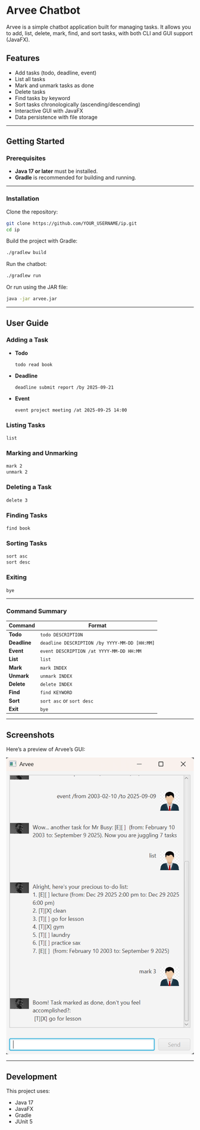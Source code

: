 # Arvee Chatbot

Arvee is a simple chatbot application built for managing tasks. It allows you to add, list, delete, mark, find, and sort tasks, with both CLI and GUI support (JavaFX).

## Features

- Add tasks (todo, deadline, event)
- List all tasks
- Mark and unmark tasks as done
- Delete tasks
- Find tasks by keyword
- Sort tasks chronologically (ascending/descending)
- Interactive GUI with JavaFX
- Data persistence with file storage

--- 

## Getting Started

### Prerequisites
- **Java 17 or later** must be installed.  
- **Gradle** is recommended for building and running.

--- 

### Installation
Clone the repository:
```bash
git clone https://github.com/YOUR_USERNAME/ip.git
cd ip
```

Build the project with Gradle:
```bash
./gradlew build
```

Run the chatbot:
```bash
./gradlew run
```

Or run using the JAR file:
```bash
java -jar arvee.jar
```
---

## User Guide

### Adding a Task
- **Todo**
  ```text
  todo read book
  ```
- **Deadline**
  ```text
  deadline submit report /by 2025-09-21
  ```
- **Event**
  ```text
  event project meeting /at 2025-09-25 14:00
  ```

### Listing Tasks
```text
list
```

### Marking and Unmarking
```text
mark 2
unmark 2
```

### Deleting a Task
```text
delete 3
```

### Finding Tasks
```text
find book
```

### Sorting Tasks
```text
sort asc
sort desc
```

### Exiting
```text
bye
```
---
### Command Summary

| Command      | Format                                        |
|--------------|-----------------------------------------------|
| **Todo**     | `todo DESCRIPTION`                            |
| **Deadline** | `deadline DESCRIPTION /by YYYY-MM-DD [HH:MM]` |
| **Event**    | `event DESCRIPTION /at YYYY-MM-DD HH:MM`      |
| **List**     | `list`                                        |
| **Mark**     | `mark INDEX`                                  |
| **Unmark**   | `unmark INDEX`                                |
| **Delete**   | `delete INDEX`                                |
| **Find**     | `find KEYWORD`                                |
| **Sort**     | `sort asc` or `sort desc`                     |
| **Exit**     | `bye`                                         |
---
## Screenshots

Here’s a preview of Arvee’s GUI:

![Screenshot of Arvee chatbot](./docs/Ui.png)

---
## Development

This project uses:
- Java 17
- JavaFX
- Gradle
- JUnit 5

